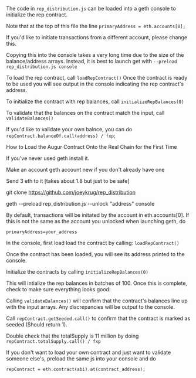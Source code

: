 The code in `rep_distribution.js` can be loaded into a geth console to initialize the rep contract.

Note that at the top of this file the line `primaryAddress = eth.accounts[0];`

If you'd like to initiate transactions from a different account, please change this.

Copying this into the console takes a very long time due to the size of the balance/address arrays. Instead, it is best to launch get with `--preload rep_distribution.js console`

To load the rep contract, call
`loadRepContract()`
Once the contract is ready to be used you will see output in the console indicating the rep contract's address.

To initialize the contract with rep balances, call
`initializeRepBalances(0)`

To validate that the balances on the contract match the input, call
`validateBalances()`

If you'd like to validate your own balnce, you can do `repContract.balanceOf.call(address) / fxp`;


How to Load the Augur Contract Onto the Real Chain for the First Time


If you've never used geth install it.

Make an account geth account new if you don't already have one

Send 3 eth to it [takes about 1.8 but just to be safe]

git clone https://github.com/joeykrug/rep_distribution

geth --preload rep_distribution.js --unlock "address" console

By default, transactions will be initated by the account in eth.accounts[0]. If this is not the same as the account you unlocked when launching geth, do

`primaryAddress=your_address`

In the console, first load load the contract by calling:
`loadRepContract()`

Once the contract has been loaded, you will see its address printed to the console.

Initialize the contracts by calling
`initializeRepBalances(0)`

This will intialize the rep balances in batches of 100. Once this is complete, check to make sure everything looks good:

Calling `validateBalances()` will confirm that the contract's balances line up with the input arrays. Any discrepancies will be output to the console.

Call `repContract.getSeeded.call()` to confirm that the contract is marked as seeded (Should return 1).

Double check that the totalSupply is 11 million by doing `repContract.totalSupply.call() / fxp`


If you don't want to load your own contract and just want to validate someone else's, preload the same js into your console and do

`repContract = eth.contract(abi).at(contract_address);`
